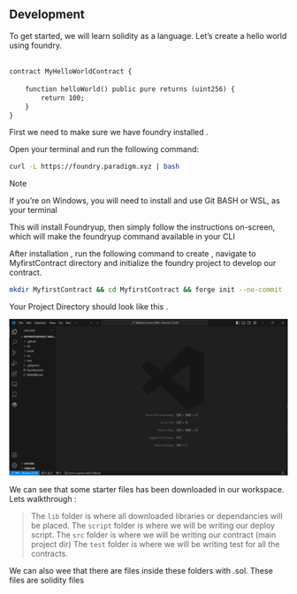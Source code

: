 ## Development 

To get started, we will learn solidity as a language.
Let’s create a hello world using foundry.

```solidity

contract MyHelloWorldContract {

	function helloWorld() public pure returns (uint256) {
		return 100;
	}
}
```

First we need to make sure  we have foundry installed .

Open your terminal and run the following command:
```bash
curl -L https://foundry.paradigm.xyz | bash
```

>[!NOTE]
> If you’re on Windows, you will need to install and use Git BASH or WSL, as your terminal


This will install Foundryup, then simply follow the instructions on-screen, which will make the foundryup command available in your CLI

After installation , run the following command to create , navigate to MyfirstContract directory and initialize the foundry project to develop our contract.

```bash
mkdir MyfirstContract && cd MyfirstContract && forge init --no-commit
```



Your Project Directory should look like this .

![alt text](image.png)


We can see that some starter files has been downloaded in our workspace. Lets walkthrough : 

>The `lib` folder is where all  downloaded libraries or dependancies  will be placed. 
>The  `script` folder is where we will be writing our deploy script.
>The `src` folder is where we will be writing our contract (main project dir)
>The `test` folder is where we will be writing test for all the contracts.


We can also wee that there are files inside these folders with .sol. These files are solidity files
 
